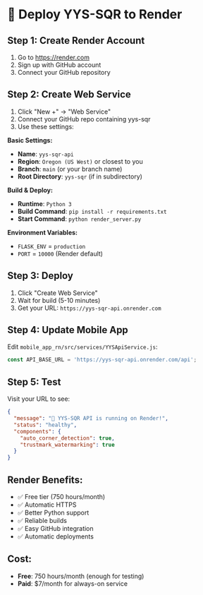 # 🚀 Deploy YYS-SQR to Render

## Step 1: Create Render Account
1. Go to https://render.com
2. Sign up with GitHub account
3. Connect your GitHub repository

## Step 2: Create Web Service
1. Click "New +" → "Web Service"
2. Connect your GitHub repo containing yys-sqr
3. Use these settings:

**Basic Settings:**
- **Name**: `yys-sqr-api`
- **Region**: `Oregon (US West)` or closest to you
- **Branch**: `main` (or your branch name)
- **Root Directory**: `yys-sqr` (if in subdirectory)

**Build & Deploy:**
- **Runtime**: `Python 3`
- **Build Command**: `pip install -r requirements.txt`
- **Start Command**: `python render_server.py`

**Environment Variables:**
- `FLASK_ENV` = `production`
- `PORT` = `10000` (Render default)

## Step 3: Deploy
1. Click "Create Web Service"
2. Wait for build (5-10 minutes)
3. Get your URL: `https://yys-sqr-api.onrender.com`

## Step 4: Update Mobile App
Edit `mobile_app_rn/src/services/YYSApiService.js`:

```javascript
const API_BASE_URL = 'https://yys-sqr-api.onrender.com/api';
```

## Step 5: Test
Visit your URL to see:
```json
{
  "message": "🎉 YYS-SQR API is running on Render!",
  "status": "healthy",
  "components": {
    "auto_corner_detection": true,
    "trustmark_watermarking": true
  }
}
```

## Render Benefits:
- ✅ Free tier (750 hours/month)
- ✅ Automatic HTTPS
- ✅ Better Python support
- ✅ Reliable builds
- ✅ Easy GitHub integration
- ✅ Automatic deployments

## Cost:
- **Free**: 750 hours/month (enough for testing)
- **Paid**: $7/month for always-on service